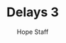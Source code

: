 ---
image: /assets/img/kl/kl_delays_3.png
title: Delays 3
number: 3
categories:
  - Meditations
  - Difficulty
  - Delays
author: Hope Staff
notes: Delays 3
embed: >-
  EMBED_GOES_HERE
transcript: >-
  SOME LINES OF TEXT START HERE
---